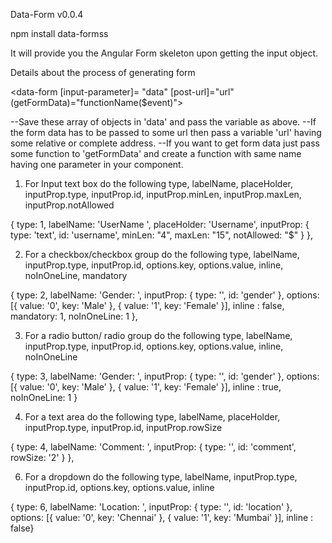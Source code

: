 Data-Form
v0.0.4

npm install data-formss

It will provide you the Angular Form skeleton upon getting the input object.

Details about the process of generating form


<data-form [input-parameter]= "data" [post-url]="url" (getFormData)="functionName($event)"></data-form>

--Save these array of objects in 'data' and pass the variable as above.
--If the form data has to be passed to some url then pass a variable 'url' having some relative or complete address.
--If you want to get form data just pass some function to 'getFormData' and create a function with same name having one parameter in your component.

1. For Input text box do the following
type, labelName, placeHolder, inputProp.type, inputProp.id, inputProp.minLen, inputProp.maxLen, inputProp.notAllowed

{ type: 1, labelName: 'UserName ', placeHolder: 'Username', inputProp: { type: 'text', id: 'username', minLen: "4", maxLen: "15", notAllowed: "$" } },

2. For a checkbox/checkbox group do the following
type, labelName, inputProp.type, inputProp.id, options.key, options.value, inline, noInOneLine, mandatory

{ type: 2, labelName: 'Gender: ', inputProp: { type: '', id: 'gender' }, options: [{ value: '0', key: 'Male' }, { value: '1', key: 'Female' }], inline : false, mandatory: 1, noInOneLine: 1 },

3. For a radio button/ radio group do the following
type, labelName, inputProp.type, inputProp.id, options.key, options.value, inline, noInOneLine

{ type: 3, labelName: 'Gender: ', inputProp: { type: '', id: 'gender' }, options: [{ value: '0', key: 'Male' }, { value: '1', key: 'Female' }], inline : true, noInOneLine: 1 }

4. For a text area do the following
type, labelName, placeHolder, inputProp.type, inputProp.id, inputProp.rowSize

{ type: 4, labelName: 'Comment: ', inputProp: { type: '', id: 'comment', rowSize: '2' } },

6. For a dropdown do the following
type, labelName, inputProp.type, inputProp.id, options.key, options.value, inline 

{ type: 6, labelName: 'Location: ', inputProp: { type: '', id: 'location' }, options: [{ value: '0', key: 'Chennai' }, { value: '1', key: 'Mumbai' }], inline : false}

